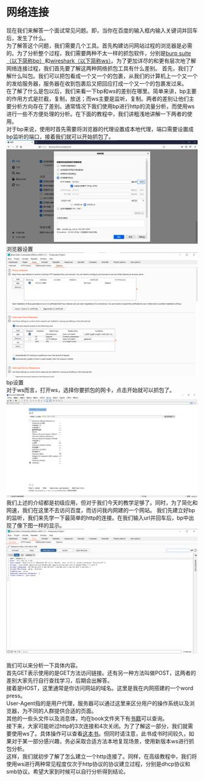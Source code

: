 # 网络连接 #

现在我们来解答一个面试常见问题。即，当你在百度的输入框内输入关键词并回车后，发生了什么。</br>
为了解答这个问题，我们需要几个工具。首先构建访问网站过程的浏览器是必需的。为了分析整个过程，我们需要两种不太一样的抓包软件，分别是[burp suite（以下简称bp）](https://portswigger.net/burp)和[wireshark（以下简称ws）](https://www.wireshark.org/)。为了更加详尽的和更有层次地了解网络连接过程，我们首先要了解这两种网络抓包工具有什么差别。
首先，我们了解什么叫包。我们可以把包看成一个又一个的包裹，从我们的计算机上一个又一个的发给服务器，服务器在收到包裹后又把回应打成一个又一个的包裹发过来。</br>
在了解了什么是包以后，我们来看一下bp和ws的差别在哪里。简单来讲，bp主要的作用方式是拦截，复制，放送；而ws主要是监听，复制。两者的差别让他们主要分析方向存在了差别。通常情况下我们使用bp进行http的流量分析，而使用ws进行一些不方便处理的分析。在下面的教程中，我们讲粗浅地讲解一下两者的使用。</br>
对于bp来说，使用时首先需要将浏览器的代理设置成本地代理，端口需要设置成bp监听的端口，接着我们就可以开始抓包了。![浏览器设置](./picture/firefox_setting.png)浏览器设置 ![bp设置](./picture/bp_setting.png)bp设置</br>
对于ws而言，打开ws，选择你要抓包的网卡，点击开始就可以抓包了。![ws首页](./picture/wireshark.png)</br>
我们上述的介绍都是初级应用，但对于我们今天的教学足够了。同时，为了简化和网速，我们在这里不去访问百度，而访问我内网建的一个网站。
我们先建立好bp的监听，我们来先学一下最简单的http的连接。在我们输入url并回车后，bp中出现了像下图一样的显示。![就是这个](./picture/bp_01.png)</br></br>
我们可以来分析一下具体内容。</br>
首先GET表示使用的是GET方法访问链接。还有另一种方法叫做POST，这两者的差别大家先行自行查找学习，后期会出解答。 </br>
接着是HOST，这里通常是你访问网站的域名。这里是我在内网搭建的一个word press。</br>
User-Agent指的是用户代理，服务器可以通过这里来区分用户的操作系统以及浏览器，为不同的人群提供合适的页面。</br>
其他的一些头文件以及消息体，均在book文件夹下有[书籍](./book/网络是怎样连接的_户根勤.mobi)可以查询。</br>
接下来，大家可能听过http的3次连接和4次关闭。为了了解这一部分，我们就需要使用ws了。具体操作可以查看[这本书](./book/Wireshark.mobi)。但同时请注意，此书成书时间较久，如果对于某一部分感兴趣，务必采取合适方法本地复现场景，使用新版本ws进行抓包分析。</br>
这样，我们就初步了解了怎么建立一个http连接了。同样，在高级教程中，我们将使用ws进行两种常见程度仅次于http协议的协议建立过程，分别是dhcp协议和smb协议。希望大家到时候可以自行分析得到结论。</br>
